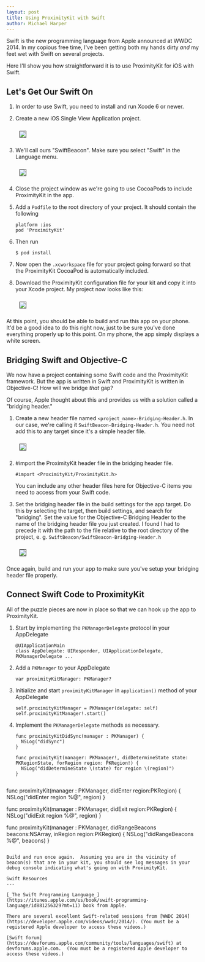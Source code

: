 ```yaml
---
layout: post
title: Using ProximityKit with Swift
author: Michael Harper
---
```

Swift is the new programming language from Apple announced at WWDC 2014.  In my copious free time, I've been getting both my hands dirty _and_ my feet wet with Swift on several projects.


Here I'll show you how straightforward it is to use ProximityKit for iOS with Swift.

Let's Get Our Swift On
---

1. In order to use Swift, you need to install and run Xcode 6 or newer.

2. Create a new iOS Single View Application project.

   <img style="margin:10px; border: thin solid #333;" src='/img/swift-1.png'>

3. We'll call ours "SwiftBeacon". Make sure you select "Swift" in the Language menu.

   <img style="margin:10px; border: thin solid #333;" src='/img/swift-2.png'>

4. Close the project window as we're going to use CocoaPods to include ProximityKit in the app.

5. Add a `Podfile` to the root directory of your project.  It should contain the following

   ```
   platform :ios
   pod 'ProximityKit'
   ```

6. Then run

   ```
   $ pod install
   ```

7. Now open the `.xcworkspace` file for your project going forward so that the ProximityKit CocoaPod is automatically included.

8. Download the ProximityKit configuration file for your kit and copy it into your Xcode project.  My project now looks like this:
   
   <img style="margin:10px; border: thin solid #333;" src='/img/swift-3.png'>

At this point, you should be able to build and run this app on your phone.  It'd be a good idea to do this right now, just to be sure you've done everything properly up to this point.  On my phone, the app simply displays a white screen.

Bridging Swift and Objective-C
---

We now have a project containing some Swift code and the ProximityKit framework.  But the app is written in Swift and ProximityKit is written in Objective-C!  How will we bridge _that_ gap?

Of course, Apple thought about this and provides us with a solution called a "bridging header."

1. Create a new header file named `<project_name>-Bridging-Header.h`.  In our case, we're calling it `SwiftBeacon-Bridging-Header.h`.  You need not add this to any target since it's a simple header file.

   <img style="margin:10px; border: thin solid #333;" src='/img/swift-4.png'>

2. \#import the ProximityKit header file in the bridging header file.

   ```
   #import <ProximityKit/ProximityKit.h>
   ```

   You can include any other header files here for Objective-C items you need to access from your Swift code.
   
3. Set the bridging header file in the build settings for the app target.  Do this by selecting the target, then build settings, and search for "bridging". Set the value for the Objective-C Bridging Header to the name of the bridging header file you just created.  I found I had to precede it with the path to the file relative to the root directory of the project, e. g. `SwiftBeacon/SwiftBeacon-Bridging-Header.h`

   <img style="margin:10px; border: thin solid #333;" src='/img/swift-5.png'>

Once again, build and run your app to make sure you've setup your bridging header file properly.

Connect Swift Code to ProximityKit
---
All of the puzzle pieces are now in place so that we can hook up the app to ProximityKit.

1. Start by implementing the `PKManagerDelegate` protocol in your AppDelegate

   ```
   @UIApplicationMain
   class AppDelegate: UIResponder, UIApplicationDelegate, PKManagerDelegate ...
   ```

2. Add a `PKManager` to your AppDelegate

   ```
   var proximityKitManager: PKManager?
   ```

3. Initialize and start `proximityKitManager` in `application()` method of your AppDelegate

   ```
   self.proximityKitManager = PKManager(delegate: self)
   self.proximityKitManager!.start()
   ```

4. Implement the `PKManagerDelegate` methods as necessary.

   ```
   func proximityKitDidSync(manager : PKManager) {
     NSLog("didSync")
   }
  
   func proximityKit(manager: PKManager!, didDetermineState state: PKRegionState, forRegion region: PKRegion!) {
     NSLog("didDetermineState \(state) for region \(region)")
   }
  
func proximityKit(manager : PKManager, didEnter region:PKRegion) {
     NSLog("didEnter region %@", region)
   }
  
   func proximityKit(manager : PKManager, didExit region:PKRegion) {
     NSLog("didExit region %@", region)
   }
  
   func proximityKit(manager : PKManager, didRangeBeacons beacons:NSArray, inRegion region:PKRegion) {
     NSLog("didRangeBeacons %@", beacons)
   }

   ```

Build and run once again.  Assuming you are in the vicinity of beacon(s) that are in your kit, you should see log messages in your debug console indicating what's going on with ProximityKit.

Swift Resources
---

[_The Swift Programming Language_](https://itunes.apple.com/us/book/swift-programming-language/id881256329?mt=11) book from Apple.

There are several excellent Swift-related sessions from [WWDC 2014](https://developer.apple.com/videos/wwdc/2014/). (You must be a registered Apple developer to access these videos.)

[Swift forum](https://devforums.apple.com/community/tools/languages/swift) at devforums.apple.com.  (You must be a registered Apple developer to access these videos.)